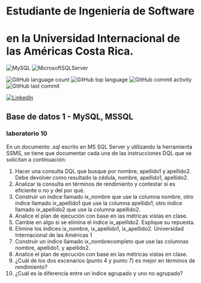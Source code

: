 # Estudiante de Ingeniería de Software

# en la Universidad Internacional de las Américas Costa Rica.

<!--START_SECTION:badges-->

![MySQL](https://img.shields.io/badge/mysql-%2300f.svg?style=for-the-badge&logo=mysql&logoColor=white)
![MicrosoftSQLServer](https://img.shields.io/badge/Microsoft%20SQL%20Server-CC2927?style=for-the-badge&logo=microsoft%20sql%20server&logoColor=white)

![GitHub language count](https://img.shields.io/github/languages/count/bash20cu/Universidad?style=for-the-badge)
![GitHub top language](https://img.shields.io/github/languages/top/bash20cu/Universidad?style=for-the-badge)
![GitHub commit activity](https://img.shields.io/github/commit-activity/m/bash20cu/Universidad?style=for-the-badge)
![GitHub last commit](https://img.shields.io/github/last-commit/bash20cu/Universidad?style=for-the-badge)

[![LinkedIn](https://img.shields.io/badge/linkedin-%230077B5.svg?style=for-the-badge&logo=linkedin&logoColor=white)](https://www.linkedin.com/in/miguel1990/)

<!--END_SECTION:badges-->

## Base de datos 1 - MySQL, MSSQL

### laboratorio 10

En un documento .sql escrito en MS SQL Server y utilizando la herramienta SSMS, se tiene que
documentar cada una de las instrucciones DQL que se solicitan a continuación:

1. Hacer una consulta DQL que busque por nombre, apellido1 y apellido2. Debe devolver
   como resultado la cédula, nombre, apellido1, apellido2.
2. Analizar la consulta en términos de rendimiento y contestar si es eficiente o no y del por
   qué.
3. Construir un índice llamado ix_nombre que use la columna nombre, otro índice llamado
   ix_apellido1 que use la columna apellido1, otro índice llamado ix_apellido2 que use la
   columna apellido2.
4. Analice el plan de ejecución con base en las métricas vistas en clase.
5. Cambie en algo si se elimina el índice ix_apellido2. Explique su repuesta.
6. Elimine los índices ix_nombre, ix_apellido1, ix_apellido2.
   Universidad Internacional de las Américas
   1
7. Construir un índice llamado ix_nombrecompleto que use las columnas nombre,
   apellido1, y apellido2.
8. Analice el plan de ejecución con base en las métricas vistas en clase.
9. ¿Cuál de los dos escenarios (punto 4 y punto 7) es mejor en términos de rendimiento?
10. ¿Cuál es la diferencia entre un índice agrupado y uno no agrupado?
